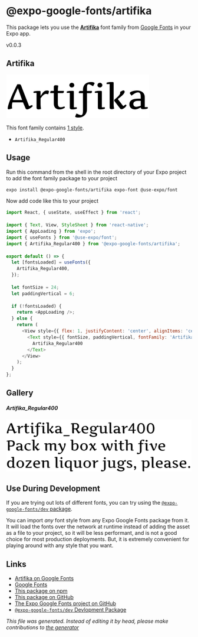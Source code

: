 # @expo-google-fonts/artifika

This package lets you use the [**Artifika**](https://fonts.google.com/specimen/Artifika) font family from [Google Fonts](https://fonts.google.com/) in your Expo app.

v0.0.3

## Artifika

![Artifika](./font-family.png)

This font family contains [1 style](#gallery).

- `Artifika_Regular400`

## Usage

Run this command from the shell in the root directory of your Expo project to add the font family package to your project
```sh
expo install @expo-google-fonts/artifika expo-font @use-expo/font
```

Now add code like this to your project
```js
import React, { useState, useEffect } from 'react';

import { Text, View, StyleSheet } from 'react-native';
import { AppLoading } from 'expo';
import { useFonts } from '@use-expo/font';
import { Artifika_Regular400 } from '@expo-google-fonts/artifika';

export default () => {
  let [fontsLoaded] = useFonts({
    Artifika_Regular400,
  });

  let fontSize = 24;
  let paddingVertical = 6;

  if (!fontsLoaded) {
    return <AppLoading />;
  } else {
    return (
      <View style={{ flex: 1, justifyContent: 'center', alignItems: 'center' }}>
        <Text style={{ fontSize, paddingVertical, fontFamily: 'Artifika_Regular400' }}>
          Artifika_Regular400
        </Text>
      </View>
    );
  }
};

```

## Gallery

##### Artifika_Regular400
![Artifika_Regular400](./a0d399a0a07f993bcb6bdd075a4e0f6ae155d222d230710b94d48933e8470dbf.ttf.png)


## Use During Development

If you are trying out lots of different fonts, you can try using the [`@expo-google-fonts/dev` package](https://www.npmjs.com/package/@expo-google-fonts/dev).

You can import *any* font style from any Expo Google Fonts package from it. It will load the fonts
over the network at runtime instead of adding the asset as a file to your project, so it will be 
less performant, and is not a good choice for most production deployments. But, it is extremely convenient
for playing around with any style that you want.

## Links

- [Artifika on Google Fonts](https://fonts.google.com/specimen/Artifika)
- [Google Fonts](https://fonts.google.com/)
- [This package on npm](https://www.npmjs.com/package/@expo-google-fonts/artifika)
- [This package on GitHub](https://github.com/expo/google-fonts/tree/master/font-packages/artifika)
- [The Expo Google Fonts project on GitHub](https://github.com/expo/google-fonts)
- [`@expo-google-fonts/dev` Devlopment Package](https://github.com/expo/google-fonts/tree/master/font-packages/dev)


*This file was generated. Instead of editing it by head, please make contributions to [the generator](https://github.com/expo/google-fonts/tree/master/packages/generator)*
